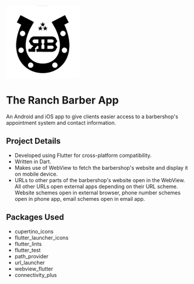 <img src="assets/images/ranch_readme_logo.png" width="200" height="200">

# The Ranch Barber App

An Android and iOS app to give clients easier access to a barbershop's appointment system and contact information.

## Project Details

- Developed using Flutter for cross-platform compatibility.
- Written in Dart.
- Makes use of WebView to fetch the barbershop's website and display it on mobile device.
- URLs to other parts of the barbershop's website open in the WebView. All other URLs open external apps depending on their URL scheme. Website schemes open in external browser, phone number schemes open in phone app, email schemes open in email app.

## Packages Used

- cupertino_icons
- flutter_launcher_icons
- flutter_lints
- flutter_test
- path_provider
- url_launcher
- webview_flutter
- connectivity_plus
